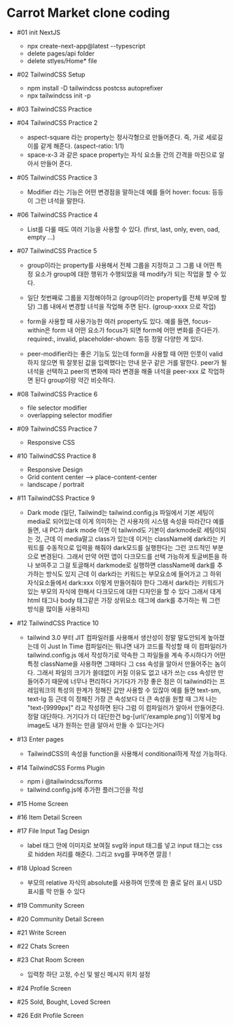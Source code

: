 # Carrot Market clone coding

- #01 init NextJS

  - npx create-next-app@latest --typescript
  - delete pages/api folder
  - delete stlyes/Home\* file

- #02 TailwindCSS Setup

  - npm install -D tailwindcss postcss autoprefixer
  - npx tailwindcss init -p

- #03 TailwindCSS Practice

- #04 TailwindCSS Practice 2

  - aspect-square 라는 property는 정사각형으로 만들어준다. 즉, 가로 세로길이를 같게 해준다. (aspect-ratio: 1/1)
  - space-x-3 과 같은 space property는 자식 요소들 간의 간격을 마진으로 알아서 만들어 준다.

- #05 TailwindCSS Practice 3

  - Modifier 라는 기능은 어떤 변경점을 말하는데 예를 들어 hover: focus: 등등이 그런 녀석을 말한다.

- #06 TailwindCSS Practice 4

  - List를 다룰 때도 여러 기능을 사용할 수 있다. (first, last, only, even, oad, empty ...)

- #07 TailwindCSS Practice 5

  - group이라는 property를 사용해서 전체 그룹을 지정하고 그 그룹 내 어떤 특정 요소가 group에 대한 행위가 수행되었을 때 modify가 되는 작업을 할 수 있다.
  - 일단 첫번째로 그룹을 지정해야하고 (group이라는 property를 전체 부모에 할당) 그룹 내에서 변경할 녀석을 작업해 주면 된다. (group-xxxx 으로 작업)

  - form을 사용할 때 사용가능한 여러 property도 있다.
    예를 들면, focus-within은 form 내 어떤 요소가 focus가 되면 form에 어떤 변화를 준다든가.
    required:, invalid, placeholder-shown: 등등 정말 다양한 게 있다.
  - peer-modifier라는 좋은 기능도 있는데 form을 사용할 때 어떤 인풋이 valid하지 않으면 뭐 잘못된 값을 입력했다는 안내 문구 같은 거를 말한다.
    peer가 될 녀석을 선택하고 peer의 변화에 따라 변경을 해줄 녀석을 peer-xxx 로 작업하면 된다 group이랑 약간 비슷하다.

- #08 TailwindCSS Practice 6

  - file selector modifier
  - overlapping selector modifier

- #09 TailwindCSS Practice 7

  - Responsive CSS

- #10 TailwindCSS Practice 8

  - Responsive Design
  - Grid content center --> place-content-center
  - landscape / portrait

- #11 TailwindCSS Practice 9

  - Dark mode (일단, Tailwind는 tailwind.config.js 파일에서 기본 세팅이 media로 되어있는데 이게 의미하는 건 사용자의 시스템 속성을 따라간다
    예를 들면, 내 PC가 dark mode 이면 이 tailwind도 기본이 darkmode로 세팅이되는 것, 근데 이 media말고 class가 있는데 이거는 className에 dark라는 키워드를 수동적으로
    입력을 해줘야 dark모드를 실행한다는 그런 코드적인 부분으로 변경된다. 그래서 만약 어떤 앱이 다크모드를 선택 가능하게 토글버튼을 하나 보여주고 그걸 토글해서 darkmode로 실행하면
    className에 dark를 추가하는 방식도 있지 근데 이 dark라는 키워드는 부모요소에 들어가고 그 하위 자식요소들에서 dark:xxx 이렇게 만들어줘야 한다 그래서 dark라는 키워드가 있는
    부모의 자식에 한해서 다크모드에 대한 디자인을 할 수 있다 그래서 대게 html 태그나 body 태그같은 가장 상위요소 태그에 dark를 추가하는 뭐 그런 방식을 많이들 사용하지)

- #12 TailwindCSS Practice 10

  - tailwind 3.0 부터 JIT 컴파일러를 사용해서 생산성이 정말 말도안되게 높아졌는데 이 Just In Time 컴파일러는 뭐냐면
    내가 코드를 작성할 때 이 컴파일러가 tailwind.config.js 에서 작성하기로 약속한 그 파일들을 계속 주시하다가 어떤 특정 className을 사용하면
    그때마다 그 css 속성을 알아서 만들어주는 놈이다. 그래서 파일의 크기가 쓸데없이 커질 이유도 없고 내가 쓰는 css 속성만 만들어주기 때문에 너무나 편리하다
    거기다가 가장 좋은 점은 이 tailwind라는 프레임워크의 특성의 한계가 정해진 값만 사용할 수 있잖아 예를 들면 text-sm, text-lg 등 근데 이 정해진 가장 큰 속성보다
    더 큰 속성을 원할 때 그저 나는 "text-\[9999px]" 라고 작성하면 된다 그럼 이 컴파일러가 알아서 만들어준다. 정말 대단하다.
    거기다가 더 대단한건 bg-\[url('/example.png')] 이렇게 bg image도 내가 원하는 만큼 알아서 만들 수 있다는거다

- #13 Enter pages

  - TailwindCSS의 속성을 function을 사용해서 conditional하게 작성 가능하다.

- #14 TailwindCSS Forms Plugin

  - npm i @tailwindcss/forms
  - tailwind.config.js에 추가한 플러그인을 작성

- #15 Home Screen

- #16 Item Detail Screen

- #17 File Input Tag Design

  - label 태그 안에 이미지로 보여질 svg와 input 태그를 넣고 input 태그는 css로 hidden 처리를 해준다. 그리고 svg를 꾸며주면 깔끔 !

- #18 Upload Screen

  - 부모의 relative 자식의 absolute를 사용하여 인풋에 한 줄로 달러 표시 USD 표시를 막 만들 수 있다

- #19 Community Screen

- #20 Community Detail Screen

- #21 Write Screen

- #22 Chats Screen

- #23 Chat Room Screen

  - 입력창 하단 고정, 수신 및 발신 메시지 위치 설정

- #24 Profile Screen

- #25 Sold, Bought, Loved Screen

- #26 Edit Profile Screen
